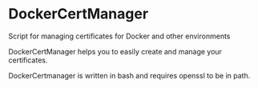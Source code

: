 # DockerCertManager

Script for managing certificates for Docker and other environments

DockerCertManager helps you to easily create and manage your certificates.

DockerCertmanager is written in bash and requires openssl to be in path.
